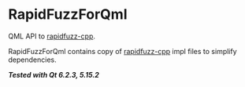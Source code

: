 # RapidFuzzForQml
QML API to [rapidfuzz-cpp](https://github.com/maxbachmann/rapidfuzz-cpp).

RapidFuzzForQml contains copy of [rapidfuzz-cpp](https://github.com/maxbachmann/rapidfuzz-cpp) impl files to simplify dependencies. 

***Tested with Qt 6.2.3, 5.15.2***
